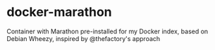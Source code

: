 # docker-marathon
Container with Marathon pre-installed for my Docker index, based on Debian Wheezy, inspired by @thefactory's approach
